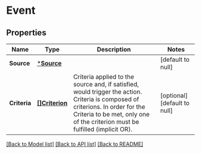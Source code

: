 # Event

## Properties
Name | Type | Description | Notes
------------ | ------------- | ------------- | -------------
**Source** | [***Source**](Source.md) |  | [default to null]
**Criteria** | [**[]Criterion**](Criterion.md) | Criteria applied to the source and, if satisfied, would trigger the action. Criteria is composed of criterions. In order for the Criteria to be met, only one of the criterion must be fulfilled (implicit OR).  | [optional] [default to null]

[[Back to Model list]](../README.md#documentation-for-models) [[Back to API list]](../README.md#documentation-for-api-endpoints) [[Back to README]](../README.md)

